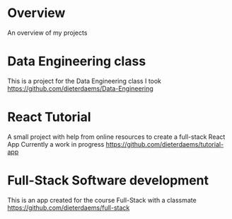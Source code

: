 # Overview
An overview of my projects

# Data Engineering class
This is a project for the Data Engineering class I took
https://github.com/dieterdaems/Data-Engineering

# React Tutorial
A small project with help from online resources to create a full-stack React App
Currently a work in progress
https://github.com/dieterdaems/tutorial-app


# Full-Stack Software development
This is an app created for the course Full-Stack with a classmate
https://github.com/dieterdaems/full-stack
